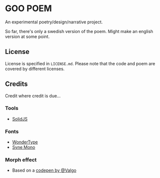 # GOO POEM

An experimental poetry/design/narrative project. 

So far, there's only a swedish version of the poem. Might make an english version at some point.

## License
License is specified in `LICENSE.md`. Please note that the code and poem are covered by different licenses.

## Credits
Credit where credit is due...

### Tools
* [SolidJS](https://www.solidjs.com/)

### Fonts
* [WonderType](https://www.clemencefontaine.fr/page/wonder.html)
* [Syne Mono](https://gitlab.com/bonjour-monde/fonderie/syne-typeface)

### Morph effect
* Based on a [codepen by @Valgo](https://codepen.io/Valgo/pen/PowZaNY)
